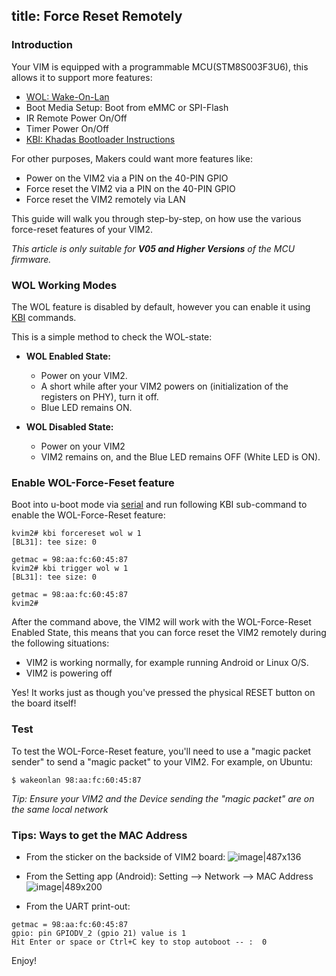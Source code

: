 title: Force Reset Remotely
---

### Introduction
Your VIM is equipped with a programmable MCU(STM8S003F3U6), this allows it to support more features:
* [WOL: Wake-On-Lan](/vim2/HowtoUseWol.html)
* Boot Media Setup: Boot from eMMC or SPI-Flash
* IR Remote Power On/Off
* Timer Power On/Off
* [KBI: Khadas Bootloader Instructions](/vim2/KbiGuidance.html)

For other purposes, Makers could want more features like:
* Power on the VIM2 via a PIN on the 40-PIN GPIO
* Force reset the VIM2 via a PIN on the 40-PIN GPIO
* Force reset the VIM2 remotely via LAN

This guide will walk you through step-by-step, on how use the various force-reset features of your VIM2.

*This article is only suitable for **V05 and Higher Versions** of the MCU firmware.*

### WOL Working Modes
The WOL feature is disabled by default, however you can enable it using [KBI](/vim2/KbiGuidance.html) commands.

This is a simple method to check the WOL-state:

* **WOL Enabled State:**
  * Power on your VIM2.
  * A short while after your VIM2 powers on (initialization of the registers on PHY), turn it off.
  * Blue LED remains ON.

* **WOL Disabled State:**
  * Power on your VIM2
  * VIM2 remains on, and the Blue LED remains OFF (White LED is ON).

### Enable WOL-Force-Feset feature
Boot into u-boot mode via [serial](/vim2/SetupSerialTool.html) and run following KBI sub-command to enable the WOL-Force-Reset feature:
```
kvim2# kbi forcereset wol w 1
[BL31]: tee size: 0

getmac = 98:aa:fc:60:45:87
kvim2# kbi trigger wol w 1
[BL31]: tee size: 0

getmac = 98:aa:fc:60:45:87
kvim2#
```
After the command above, the VIM2 will work with the WOL-Force-Reset Enabled State, this means that you can force reset the VIM2 remotely during the following situations:
* VIM2 is working normally, for example running Android or Linux O/S.
* VIM2 is powering off

Yes! It works just as though you've pressed the physical RESET button on the board itself!

### Test
To test the WOL-Force-Reset feature, you'll need to use a "magic packet sender" to send a "magic packet" to your VIM2. For example, on Ubuntu:
```
$ wakeonlan 98:aa:fc:60:45:87
```

*Tip: Ensure your VIM2 and the Device sending the "magic packet" are on the same local network*

### Tips: Ways to get the MAC Address
* From the sticker on the backside of VIM2 board:
![image|487x136](/images/vim2/vim2_mac.jpg)

* From the Setting app (Android): Setting --> Network --> MAC Address
![image|489x200](/images/vim2/vim2_android_mac.jpg)

* From the UART print-out:
```
getmac = 98:aa:fc:60:45:87
gpio: pin GPIODV_2 (gpio 21) value is 1
Hit Enter or space or Ctrl+C key to stop autoboot -- :  0 
```

Enjoy!
